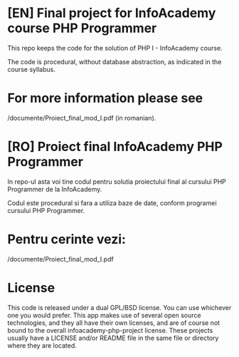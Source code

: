 [EN]  Final project for InfoAcademy course PHP Programmer
=

This repo keeps the code for the solution of PHP I - InfoAcademy course.

The code is procedural, without database abstraction, as indicated in the course syllabus.

For more information please see 
=

/documente/Proiect_final_mod_I.pdf (in romanian).


[RO] Proiect final InfoAcademy PHP Programmer 
=

In repo-ul asta voi tine codul pentru solutia proiectului final al cursului PHP Programmer de la InfoAcademy.

Codul este procedural si fara a utiliza baze de date, conform programei cursului PHP Programmer.


Pentru cerinte vezi:
=

/documente/Proiect_final_mod_I.pdf




License
=

This code is released under a dual GPL/BSD license. You can use whichever one you would prefer. This app makes use of several open source technologies, and they all have their own licenses, and are of course not bound to the overall infoacademy-php-project license. 
These projects usually have a LICENSE and/or README file in the same file or directory where they are located.
